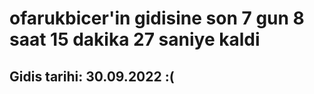 # ofarukbicer'in gidisine son 7 gun 8 saat 15 dakika 27 saniye kaldi

## Gidis tarihi: 30.09.2022 :(